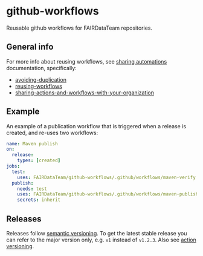 # github-workflows

Reusable github workflows for FAIRDataTeam repositories.

## General info

For more info about reusing workflows, see [sharing automations] documentation, specifically:
- [avoiding-duplication]
- [reusing-workflows]
- [sharing-actions-and-workflows-with-your-organization]

## Example

An example of a publication workflow that is triggered when a release is created, and re-uses two workflows:

```yaml
name: Maven publish
on:
  release:
    types: [created]
jobs:
  test:
    uses: FAIRDataTeam/github-workflows/.github/workflows/maven-verify.yml@v1
  publish:
    needs: test
    uses: FAIRDataTeam/github-workflows/.github/workflows/maven-publish.yml@v1
    secrets: inherit
```

## Releases

Releases follow [semantic versioning]. 
To get the latest stable release you can refer to the major version only, e.g. `v1` instead of `v1.2.3`.
Also see [action versioning].

[action versioning]: https://github.com/actions/toolkit/blob/master/docs/action-versioning.md#recommendations
[avoiding-duplication]: https://docs.github.com/en/actions/sharing-automations/avoiding-duplication
[reusing-workflows]: https://docs.github.com/en/actions/sharing-automations/reusing-workflows
[semantic versioning]: https://semver.org/
[sharing automations]: https://docs.github.com/en/actions/sharing-automations
[sharing-actions-and-workflows-with-your-organization]: https://docs.github.com/en/actions/sharing-automations/sharing-actions-and-workflows-with-your-organization
